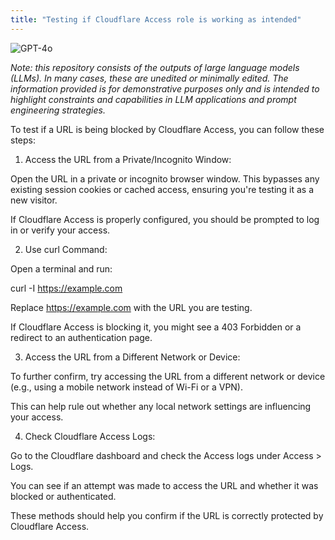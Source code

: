 ```yaml
---
title: "Testing if Cloudflare Access role is working as intended"
---
```

![GPT-4o](https://img.shields.io/badge/GPT--4o-3333FF?style=for-the-badge&logo=openai&logoColor=white)



*Note: this repository consists of the outputs of large language models (LLMs). In many cases, these are unedited or minimally edited. The information provided is for demonstrative purposes only and is intended to highlight constraints and capabilities in LLM applications and prompt engineering strategies.*


To test if a URL is being blocked by Cloudflare Access, you can follow these steps:

1. Access the URL from a Private/Incognito Window:

Open the URL in a private or incognito browser window. This bypasses any existing session cookies or cached access, ensuring you're testing it as a new visitor.

If Cloudflare Access is properly configured, you should be prompted to log in or verify your access.



2. Use curl Command:

Open a terminal and run:

curl -I https://example.com

Replace https://example.com with the URL you are testing.

If Cloudflare Access is blocking it, you might see a 403 Forbidden or a redirect to an authentication page.



3. Access the URL from a Different Network or Device:

To further confirm, try accessing the URL from a different network or device (e.g., using a mobile network instead of Wi-Fi or a VPN).

This can help rule out whether any local network settings are influencing your access.



4. Check Cloudflare Access Logs:

Go to the Cloudflare dashboard and check the Access logs under Access > Logs.

You can see if an attempt was made to access the URL and whether it was blocked or authenticated.




These methods should help you confirm if the URL is correctly protected by Cloudflare Access.

